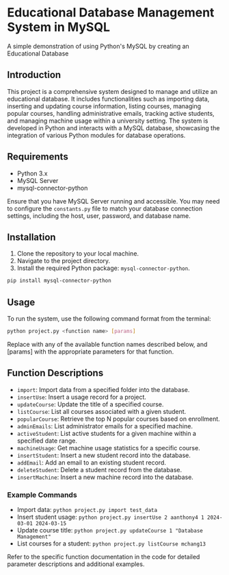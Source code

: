 # Educational Database Management System in MySQL
A simple demonstration of using Python's MySQL by creating an Educational Database

## Introduction

This project is a comprehensive system designed to manage and utilize an educational database. It includes functionalities such as importing data, inserting and updating course information, listing courses, managing popular courses, handling administrative emails, tracking active students, and managing machine usage within a university setting. The system is developed in Python and interacts with a MySQL database, showcasing the integration of various Python modules for database operations.

## Requirements

- Python 3.x
- MySQL Server
- mysql-connector-python

Ensure that you have MySQL Server running and accessible. You may need to configure the `constants.py` file to match your database connection settings, including the host, user, password, and database name.

## Installation

1. Clone the repository to your local machine.
2. Navigate to the project directory.
3. Install the required Python package: `mysql-connector-python`.

 ```bash
 pip install mysql-connector-python
 ```
## Usage

To run the system, use the following command format from the terminal:
   ```bash
   python project.py <function name> [params]
   ```
Replace <function name> with any of the available function names described below, and [params] with the appropriate parameters for that function.

## Function Descriptions

- `import`: Import data from a specified folder into the database.
- `insertUse`: Insert a usage record for a project.
- `updateCourse`: Update the title of a specified course.
- `listCourse`: List all courses associated with a given student.
- `popularCourse`: Retrieve the top N popular courses based on enrollment.
- `adminEmails`: List administrator emails for a specified machine.
- `activeStudent`: List active students for a given machine within a specified date range.
- `machineUsage`: Get machine usage statistics for a specific course.
- `insertStudent`: Insert a new student record into the database.
- `addEmail`: Add an email to an existing student record.
- `deleteStudent`: Delete a student record from the database.
- `insertMachine`: Insert a new machine record into the database.

### Example Commands

- Import data: `python project.py import test_data`
- Insert student usage: `python project.py insertUse 2 aanthony4 1 2024-03-01 2024-03-15`
- Update course title: `python project.py updateCourse 1 "Database Management"`
- List courses for a student: `python project.py listCourse mchang13`

Refer to the specific function documentation in the code for detailed parameter descriptions and additional examples.

